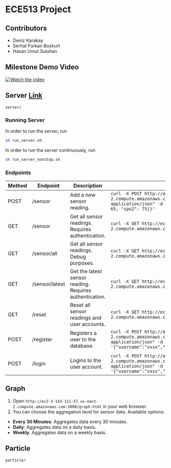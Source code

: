# ECE513 Project

## Contributors
- Deniz Karakay
- Serhat Furkan Bozkurt
- Hasan Umut Suluhan

## Milestone Demo Video

[![Watch the video](https://img.youtube.com/vi/vwafzZx3cuQ/0.jpg)](https://www.youtube.com/watch?v=vwafzZx3cuQ)

## Server [Link](http://ec2-3-143-111-57.us-east-2.compute.amazonaws.com:3000/)

`server/`

### Running Server

In order to run the server, run 
```sh 
sh run_server.sh
```

In order to run the server continuously, run 
```sh
sh run_server_nonstop.sh
```

### Endpoints

| Method | Endpoint       | Description                                             | Example                                                                                                                                                                         |
| ------ | -------------- | ------------------------------------------------------- | ------------------------------------------------------------------------------------------------------------------------------------------------------------------------------- |
| POST   | /sensor        | Add a new sensor reading.                               | `curl -X POST http://ec2-3-143-111-57.us-east-2.compute.amazonaws.com:3000/sensor -H "Content-Type: application/json" -d '{"device_id":"xxxx","data":{"bpm": 65, "spo2": 75}}'` |
| GET    | /sensor        | Get all sensor readings. Requires authentication.       | `curl -X GET http://ec2-3-143-111-57.us-east-2.compute.amazonaws.com:3000/sensor`                                                                                               |
| GET    | /sensor/all    | Get all sensor readings. Debug purposes.                | `curl -X GET http://ec2-3-143-111-57.us-east-2.compute.amazonaws.com:3000/sensor/all`                                                                                           |
| GET    | /sensor/latest | Get the latest sensor reading. Requires authentication. | `curl -X GET http://ec2-3-143-111-57.us-east-2.compute.amazonaws.com:3000/sensor/latest`                                                                                        |
| GET    | /reset         | Reset all sensor readings and user accounts.            | `curl -X GET http://ec2-3-143-111-57.us-east-2.compute.amazonaws.com:3000/reset`                                                                                                |
| POST   | /register      | Registers a user to the database.                       | `curl -X POST http://ec2-3-143-111-57.us-east-2.compute.amazonaws.com:3000/register -H "Content-Type: application/json" -d '{"username":"xxxx","password":"xxxx",device_id":"xxxx"}'`
              |
| POST   | /login         | Logins to the user account.                             | `curl -X POST http://ec2-3-143-111-57.us-east-2.compute.amazonaws.com:3000/login -H "Content-Type: application/json" -d '{"username":"xxxx","password":"xxxx"}'`                | 
                                                                                                

## Graph

1. Open `http://ec2-3-143-111-57.us-east-2.compute.amazonaws.com:3000/graph.html` in your web browser.
3. You can choose the aggregation level for sensor data. Available options:

- **Every 30 Minutes**: Aggregates data every 30 minutes.
- **Daily**: Aggregates data on a daily basis.
- **Weekly**: Aggregates data on a weekly basis.

## Particle

`particle/`
